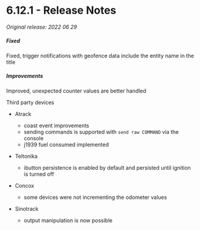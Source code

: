 # 6.12.1 - Release Notes
*Original release: 2022 06 29*

##### Fixed

Fixed, trigger notifications with geofence data include the entity name in the title

##### Improvements

Improved, unexpected counter values are better handled

Third party devices
* Atrack
    * coast event improvements
    * sending commands is supported with `send raw COMMAND` via the console
    * j1939 fuel consumed implemented

* Teltonika
    * ibutton persistence is enabled by default and persisted until ignition is turned off

* Concox
    * some devices were not incrementing the odometer values 

* Sinotrack
    * output manipulation is now possible